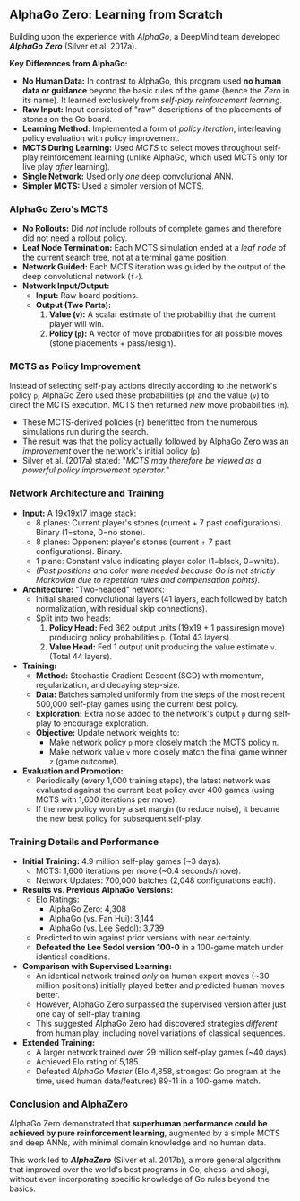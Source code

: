 ## AlphaGo Zero: Learning from Scratch

Building upon the experience with *AlphaGo*, a DeepMind team developed ***AlphaGo Zero*** (Silver et al. 2017a).

**Key Differences from AlphaGo:**

*   **No Human Data:** In contrast to AlphaGo, this program used **no human data or guidance** beyond the basic rules of the game (hence the *Zero* in its name). It learned exclusively from *self-play reinforcement learning*.
*   **Raw Input:** Input consisted of "raw" descriptions of the placements of stones on the Go board.
*   **Learning Method:** Implemented a form of *policy iteration*, interleaving policy evaluation with policy improvement.
*   **MCTS During Learning:** Used *MCTS* to select moves throughout self-play reinforcement learning (unlike AlphaGo, which used MCTS only for live play *after* learning).
*   **Single Network:** Used only *one* deep convolutional ANN.
*   **Simpler MCTS:** Used a simpler version of MCTS.

### AlphaGo Zero's MCTS

*   **No Rollouts:** Did *not* include rollouts of complete games and therefore did not need a rollout policy.
*   **Leaf Node Termination:** Each MCTS simulation ended at a *leaf node* of the current search tree, not at a terminal game position.
*   **Network Guided:** Each MCTS iteration was guided by the output of the deep convolutional network (`f✓`).
*   **Network Input/Output:**
    *   **Input:** Raw board positions.
    *   **Output (Two Parts):**
        1.  **Value (`v`):** A scalar estimate of the probability that the current player will win.
        2.  **Policy (`p`):** A vector of move probabilities for all possible moves (stone placements + pass/resign).

### MCTS as Policy Improvement

Instead of selecting self-play actions directly according to the network's policy `p`, AlphaGo Zero used these probabilities (`p`) and the value (`v`) to direct the MCTS execution. MCTS then returned *new* move probabilities (`π`).

*   These MCTS-derived policies (`π`) benefitted from the numerous simulations run during the search.
*   The result was that the policy actually followed by AlphaGo Zero was an *improvement* over the network's initial policy (`p`).
*   Silver et al. (2017a) stated: "*MCTS may therefore be viewed as a powerful policy improvement operator.*"

### Network Architecture and Training

*   **Input:** A 19x19x17 image stack:
    *   8 planes: Current player's stones (current + 7 past configurations). Binary (1=stone, 0=no stone).
    *   8 planes: Opponent player's stones (current + 7 past configurations). Binary.
    *   1 plane: Constant value indicating player color (1=black, 0=white).
    *   *(Past positions and color were needed because Go is not strictly Markovian due to repetition rules and compensation points).*
*   **Architecture:** "Two-headed" network:
    *   Initial shared convolutional layers (41 layers, each followed by batch normalization, with residual skip connections).
    *   Split into two heads:
        1.  **Policy Head:** Fed 362 output units (19x19 + 1 pass/resign move) producing policy probabilities `p`. (Total 43 layers).
        2.  **Value Head:** Fed 1 output unit producing the value estimate `v`. (Total 44 layers).
*   **Training:**
    *   **Method:** Stochastic Gradient Descent (SGD) with momentum, regularization, and decaying step-size.
    *   **Data:** Batches sampled uniformly from the steps of the most recent 500,000 self-play games using the current best policy.
    *   **Exploration:** Extra noise added to the network's output `p` during self-play to encourage exploration.
    *   **Objective:** Update network weights to:
        *   Make network policy `p` more closely match the MCTS policy `π`.
        *   Make network value `v` more closely match the final game winner `z` (game outcome).
*   **Evaluation and Promotion:**
    *   Periodically (every 1,000 training steps), the latest network was evaluated against the current best policy over 400 games (using MCTS with 1,600 iterations per move).
    *   If the new policy won by a set margin (to reduce noise), it became the new best policy for subsequent self-play.

### Training Details and Performance

*   **Initial Training:** 4.9 million self-play games (~3 days).
    *   MCTS: 1,600 iterations per move (~0.4 seconds/move).
    *   Network Updates: 700,000 batches (2,048 configurations each).
*   **Results vs. Previous AlphaGo Versions:**
    *   Elo Ratings:
        *   AlphaGo Zero: 4,308
        *   AlphaGo (vs. Fan Hui): 3,144
        *   AlphaGo (vs. Lee Sedol): 3,739
    *   Predicted to win against prior versions with near certainty.
    *   **Defeated the Lee Sedol version 100-0** in a 100-game match under identical conditions.
*   **Comparison with Supervised Learning:**
    *   An identical network trained *only* on human expert moves (~30 million positions) initially played better and predicted human moves better.
    *   However, AlphaGo Zero surpassed the supervised version after just one day of self-play training.
    *   This suggested AlphaGo Zero had discovered strategies *different* from human play, including novel variations of classical sequences.
*   **Extended Training:**
    *   A larger network trained over 29 million self-play games (~40 days).
    *   Achieved Elo rating of 5,185.
    *   Defeated *AlphaGo Master* (Elo 4,858, strongest Go program at the time, used human data/features) 89-11 in a 100-game match.

### Conclusion and AlphaZero

AlphaGo Zero demonstrated that **superhuman performance could be achieved by pure reinforcement learning**, augmented by a simple MCTS and deep ANNs, with minimal domain knowledge and no human data.

This work led to ***AlphaZero*** (Silver et al. 2017b), a more general algorithm that improved over the world's best programs in Go, chess, and shogi, without even incorporating specific knowledge of Go rules beyond the basics.
